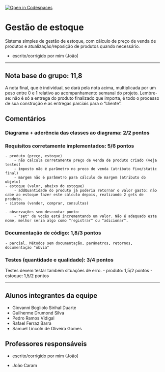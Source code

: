 [![Open in Codespaces](https://classroom.github.com/assets/launch-codespace-f4981d0f882b2a3f0472912d15f9806d57e124e0fc890972558857b51b24a6f9.svg)](https://classroom.github.com/open-in-codespaces?assignment_repo_id=10121674)
# Gestão de estoque
Sistema simples de gestão de estoque, com cálculo de preço de venda de produtos e atualização/reposição de produtos quando necessário.
- escrito/corrigido por mim (João)

---

## Nota base do grupo: 11,8

A nota final, que é individual, se dará pela nota acima, multiplicada por um peso entre 0 e 1 relativo ao acompanhamento semanal do projeto. Lembre-se: não é só a entrega do produto finalizado que importa, é todo o processo de sua construção e as entregas parciais para o “cliente”.

## Comentários

### Diagrama + aderência das classes ao diagrama: 2/2 pontos 
	
### Requisitos corretamente implementados: 5/6 pontos 
	- produto (preço, estoque)
        - não calcula corretamente preço de venda de produto criado (veja testes)
        - imposto não é parâmetro no preco de venda (atributo fixo/static final)
        - margem não é parâmetro para cálculo de margem (atributo do objeto)
	- estoque (valor, abaixo do estoque)
        - addQuantidade do produto já poderia retornar o valor gasto: não cabe ao estoque fazer este cálculo depois, realizando 2 gets de produto.
	- sistema (vender, comprar, consultas)

    - observações sem descontar ponto:
        - "set" de vocês está incrementando um valor. Não é adequado este nome, melhor seria algo como "registrar" ou "adicionar". 
### Documentação de código: 1,8/3 pontos 
    - parcial. Métodos sem documentação, parâmetros, retornos, documentação "óbvia"
	
### Testes (quantidade e qualidade): 3/4 pontos 
Testes devem testar também situações de erro.
	- produto: 1,5/2 pontos
	- estoque: 1,5/2 pontos

---

## Alunos integrantes da equipe

* Giovanni Bogliolo Sirihal Duarte
* Guilherme Drumond Silva
* Pedro Ramos Vidigal
* Rafael Ferraz Barra
* Samuel Lincoln de Oliveira Gomes



## Professores responsáveis
- escrito/corrigido por mim (João)
* João Caram


